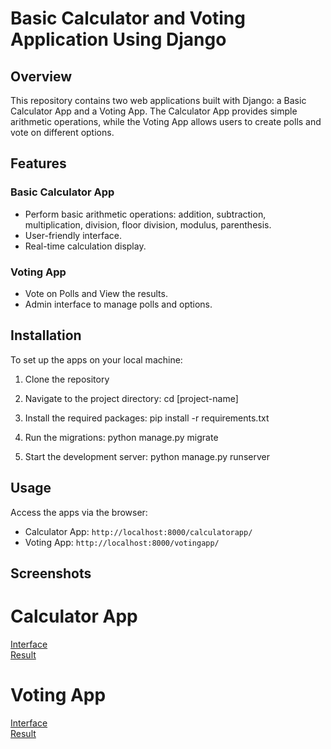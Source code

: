 # Basic Calculator and Voting Application Using Django

## Overview

This repository contains two web applications built with Django: a Basic Calculator App and a Voting App. The Calculator App provides simple arithmetic operations, while the Voting App allows users to create polls and vote on different options.

## Features

### Basic Calculator App
- Perform basic arithmetic operations: addition, subtraction, multiplication, division, floor division, modulus, parenthesis.
- User-friendly interface.
- Real-time calculation display.

### Voting App
- Vote on Polls and View the results.
- Admin interface to manage polls and options.

## Installation

To set up the apps on your local machine:

1. Clone the repository

2. Navigate to the project directory: cd [project-name]

3. Install the required packages: pip install -r requirements.txt

4. Run the migrations: python manage.py migrate

5. Start the development server: python manage.py runserver


## Usage

Access the apps via the browser:

- Calculator App: `http://localhost:8000/calculatorapp/`
- Voting App: `http://localhost:8000/votingapp/`


## Screenshots

# Calculator App

<a href="https://github.com/Dileep62892/Calculator-and-Voting-App-Using-Django/assets/43161478/ec8fe050-5032-46b8-9f7b-3a1cd23f00a0" target="_blank">Interface</a></br>
<a href="https://github.com/Dileep62892/Calculator-and-Voting-App-Using-Django/assets/43161478/6e7d7461-2343-4436-8d80-2db0bfa0dad0" target="_blank">Result</a></br>

# Voting App

<a href="https://github.com/Dileep62892/Calculator-and-Voting-App-Using-Django/assets/43161478/eb9d7eb8-45f4-4470-ae67-9db5c642bc34" target="_blank">Interface</a></br>
<a href="https://github.com/Dileep62892/Calculator-and-Voting-App-Using-Django/assets/43161478/e9b29a54-05ef-44ce-b59b-fb94f69f1c89" target="_blank">Result</a></br>


